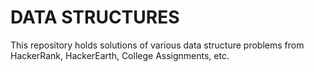 # DATA STRUCTURES

This repository holds solutions of various data structure problems from HackerRank, HackerEarth, College Assignments, etc.
